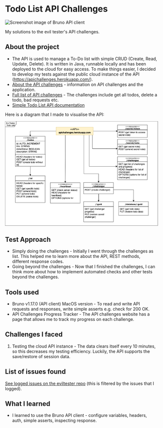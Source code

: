 # Todo List API Challenges

<img width="600" alt="Screenshot image of Bruno API client" src="https://github.com/p2635/todo-list-api-challenges/assets/4522927/ab6ed6d3-c06c-4314-bb98-6832daa08b90">

My solutions to the evil tester's API challenges.

## About the project

* The API is used to manage a To-Do list with simple CRUD (Create, Read, Update, Delete). It is written in Java, runnable locally and has been deployed to the cloud for easy access. To make things easier, I decided to develop my tests against the public cloud instance of the API (https://apichallenges.herokuapp.com/).
* [About the API challenges](https://apichallenges.herokuapp.com/apichallenges) - information on API challenges and the application.
* [Full list of API challenges](https://github.com/p2635/todo-list-api-challenges/blob/main/ListOfChallenges.pdf) - The challenges include get all todos, delete a todo, bad requests etc. 
* [Simple Todo List API documentation](https://apichallenges.herokuapp.com/docs)

Here is a diagram that I made to visualise the API:

![A UML-style diagram of the todo list API](./diagrams/api-diagram.png)

## Test Approach

* Simply doing the challenges - Initially I went through the challenges as list. This helped me to learn more about the API, REST methods, different response codes.
* Going beyond the challenges - Now that I finished the challenges, I can think more about how to implement automated checks and other tests beyond the challenges.  

## Tools used

* Bruno v1.17.0 (API client) MacOS version - To read and write API requests and responses, write simple asserts e.g. check for 200 OK.
* API Challenges Progress Tracker - The API challenges website has a page that allows me to track my progress on each challenge.

## Challenges I faced

1. Testing the cloud API instance - The data clears itself every 10 minutes, so this decreases my testing efficiency. Luckily, the API supports the save/restore of session data.

## List of issues found

[See logged issues on the eviltester repo](https://github.com/eviltester/thingifier/issues/created_by/p2635) (this is filtered by the issues that I logged).

## What I learned 

- I learned to use the Bruno API client - configure variables, headers, auth, simple asserts, inspecting response.
